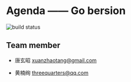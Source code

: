 # Agenda —— Go bersion
![build status](https://travis-ci.org/freakkid/agenda-go.svg?branch=master)

## Team member
- 唐玄昭 xuanzhaotang@gmail.com

- 黄楠绚  threequarters@qq.com


